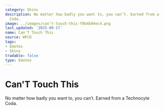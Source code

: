 ```yaml
---
category: Skins
description: No matter how badly you want to, you can’t. Earned from a Technocyte
  Coda.
image: ../images/can't-touch-this-f9b4b94ec4.png
last_updated: '2025-09-17'
name: Can'T Touch This
source: WFCD
tags:
- Emotes
- Skins
tradable: false
type: Emotes
---
```


# Can'T Touch This

No matter how badly you want to, you can’t. Earned from a Technocyte Coda.

